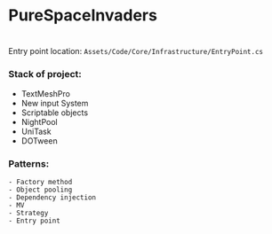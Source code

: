 # PureSpaceInvaders
#
Entry point location: ```Assets/Code/Core/Infrastructure/EntryPoint.cs```

### __Stack of project:__
   + TextMeshPro
   + New input System
   + Scriptable objects
   + NightPool
   + UniTask
   + DOTween

### ____Patterns:____ 
    - Factory method
    - Object pooling
    - Dependency injection
    - MV
    - Strategy
    - Entry point
